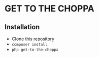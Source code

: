 # GET TO THE CHOPPA

## Installation

- Clone this repository
- `composer install`
- `php get-to-the-choppa`
